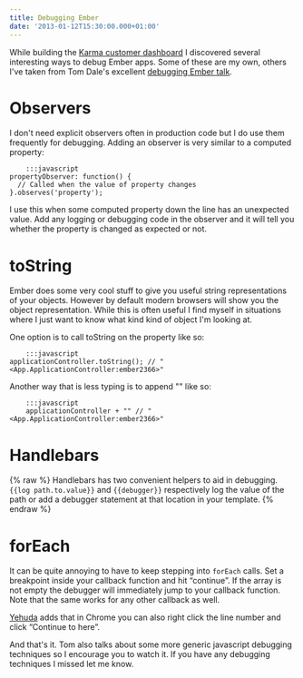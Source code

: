 ```yaml
---
title: Debugging Ember
date: '2013-01-12T15:30:00.000+01:00'
---
```


While building the [Karma customer dashboard][] I discovered several interesting ways to debug Ember apps. Some of these are my own, others I've taken from Tom Dale's excellent [debugging Ember talk][].

[Karma customer dashboard]: https://dashboard.yourkarma.com

[debugging Ember talk]: http://vimeo.com/37539737

# Observers

I don't need explicit observers often in production code but I do use them frequently for debugging. Adding an observer is very similar to a computed property:

```
	:::javascript
propertyObserver: function() {
  // Called when the value of property changes
}.observes('property');
```

I use this when some computed property down the line has an unexpected value. Add any logging or debugging code in the observer and it will tell you whether the property is changed as expected or not.

# toString

Ember does some very cool stuff to give you useful string representations of your objects. However by default modern browsers will show you the object representation. While this is often useful I find myself in situations where I just want to know what kind kind of object I'm looking at.

One option is to call toString on the property like so:

```
	:::javascript
applicationController.toString(); // "<App.ApplicationController:ember2366>"
```

Another way that is less typing is to append "" like so:

```
	:::javascript
	applicationController + "" // "<App.ApplicationController:ember2366>"
```

# Handlebars

{% raw %}
Handlebars has two convenient helpers to aid in debugging. `{{log path.to.value}}` and `{{debugger}}` respectively log the value of the path or add a debugger statement at that location in your template.
{% endraw %}

# forEach

It can be quite annoying to have to keep stepping into `forEach` calls. Set a breakpoint inside your callback function and hit “continue”. If the array is not empty the debugger will immediately jump to your callback function. Note that the same works for any other callback as well.

[Yehuda](http://yehudakatz.com) adds that in Chrome you can also right click the line number and click “Continue to here”.

And that's it. Tom also talks about some more generic javascript debugging techniques so I encourage you to watch it. If you have any debugging techniques I missed let me know.
